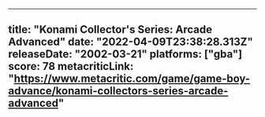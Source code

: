 
---
title: "Konami Collector's Series: Arcade Advanced"
date: "2022-04-09T23:38:28.313Z"
releaseDate: "2002-03-21"
platforms: ["gba"]
score: 78
metacriticLink: "https://www.metacritic.com/game/game-boy-advance/konami-collectors-series-arcade-advanced"
---
